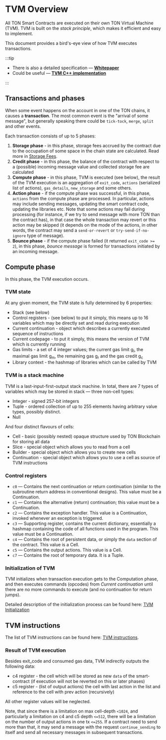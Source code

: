 # TVM Overview

All TON Smart Contracts are executed on their own TON Virtual Machine (TVM). TVM is built on the _stack principle_, which makes it efficient and easy to implement.

This document provides a bird's-eye view of how TVM executes transactions.

:::tip

* There is also a detailed specification — [**Whitepaper**](https://ton.org/tvm.pdf)
* Could be useful — [**TVM C++ implementation**](https://github.com/ton-blockchain/ton/tree/master/crypto/vm)

:::

## Transactions and phases
When some event happens on the account in one of the TON chains, it causes a **transaction**. The most common event is the "arrival of some message", but generally speaking there could be `tick-tock`, `merge`, `split` and other events.

Each transaction consists of up to 5 phases:
1. **Storage phase** - in this phase, storage fees accrued by the contract due to the occupation of some space in the chain state are calculated. Read more in [Storage Fees](/develop/smart-contracts/fees#storage-fee).
2. **Credit phase** - in this phase, the balance of the contract with respect to a (possible) incoming message value and collected storage fee are calculated
3. **Compute phase** - in this phase, TVM is executed (see below), the result of the TVM execution is an aggregation of `exit_code`, `actions` (serialized list of actions), `gas_details`, `new_storage` and some others.
4. **Action phase** - if the compute phase was successful, in this phase, `actions` from the compute phase are processed. In particular, actions may include sending messages, updating the smart contract code, updating the libraries etc. Note that some actions may fail during processing (for instance, if we try to send message with more TON than the contract has), in that case the whole transaction may revert or this action may be skipped (it depends on the mode of the actions, in other words, the contract may send a `send-or-revert` or  `try-send-if-no-ignore` type of message).
5. **Bounce phase** - if the compute phase failed (it returned `exit_code >= 2`), in this phase, _bounce message_ is formed for transactions initiated by an incoming message.

## Compute phase
In this phase, the TVM execution occurs.

### TVM state
At any given moment, the TVM state is fully determined by 6 properties:
* Stack (see below)
* Control registers - (see below) to put it simply, this means up to 16 variables which may be directly set and read during execution
* Current continuation - object which describes a currently executed sequence of instructions
* Current codepage - to put it simply, this means the version of TVM which is currently running
* Gas limits - a set of 4 integer values; the current gas limit g<sub>l</sub>, the maximal gas limit g<sub>m</sub>, the remaining gas g<sub>r</sub> and the gas credit g<sub>c</sub>
* Library context - the hashmap of libraries which can be called by TVM 

### TVM is a stack machine
TVM is a last-input-first-output stack machine. In total, there are 7 types of variables which may be stored in stack — three non-cell types:
* Integer - signed 257-bit integers
* Tuple - ordered collection of up to 255 elements having arbitrary value types, possibly distinct.
* Null

And four distinct flavours of cells:
* Cell - basic (possibly nested) opaque structure used by TON Blockchain for storing all data
* Slice - special object which allows you to read from a cell
* Builder - special object which allows you to create new cells
* Continuation - special object which allows you to use a cell as source of TVM instructions

### Control registers
* `c0` — Contains the next continuation or return continuation (similar to the subroutine return address in conventional designs). This value must be a Continuation.
* `c1` — Contains the alternative (return) continuation; this value must be a Continuation. 
* `c2` — Contains the exception handler. This value is a Continuation, invoked whenever an exception is triggered.
* `c3` — Supporting register, contains the current dictionary, essentially a hashmap containing the code of all functions used in the program. This value must be a Continuation. 
* `c4` — Contains the root of persistent data, or simply the `data` section of the contract. This value is a Cell.
* `c5` — Contains the output actions. This value is a Cell.
* `c7` — Contains the root of temporary data. It is a Tuple.

### Initialization of TVM

TVM initializes when transaction execution gets to the Computation phase, and then executes commands (opcodes) from _Current continuation_ until there are no more commands to execute (and no continuation for return jumps).

Detailed description of the initialization process can be found here: [TVM Initialization](/learn/tvm-instructions/tvm-initialization.md)

## TVM instructions

The list of TVM instructions can be found here: [TVM instructions](/learn/tvm-instructions/instructions).

### Result of TVM execution
Besides exit_code and consumed gas data, TVM indirectly outputs the following data:
* c4 register - the cell which will be stored as new `data` of the smart-contract (if execution will not be reverted on this or later phases)
* c5 register - (list of output actions) the cell with last action in the list and reference to the cell with prev action (recursively)

All other register values will be neglected.

Note, that since there is a limitation on max cell-depth `<1024`, and particularly a limitation on c4 and c5 depth `<=512`, there will be a limitation on the number of output actions in one tx `<=255`. If a contract need to send more than that, it may send a message with the request `continue_sending` to itself and send all necessary messages in subsequent transactions.
